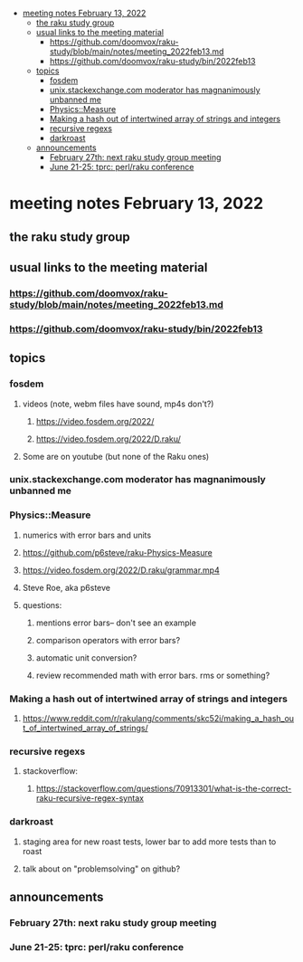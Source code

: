 - [meeting notes February 13, 2022](#orgbaa2dca)
  - [the raku study group](#org41b69ab)
  - [usual links to the meeting material](#orgc5c5ad2)
    - [<https://github.com/doomvox/raku-study/blob/main/notes/meeting_2022feb13.md>](#orgb33201f)
    - [<https://github.com/doomvox/raku-study/bin/2022feb13>](#orgc995e60)
  - [topics](#org5d855e0)
    - [fosdem](#org9b4d4b7)
    - [unix.stackexchange.com moderator has magnanimously unbanned me](#orgeaa1370)
    - [Physics::Measure](#org396cc10)
    - [Making a hash out of intertwined array of strings and integers](#org8a7af49)
    - [recursive regexs](#orgbee1120)
    - [darkroast](#org0534767)
  - [announcements](#org3029b70)
    - [February 27th: next raku study group meeting](#org4aa9fbf)
    - [June 21-25: tprc: perl/raku conference](#orgc115691)


<a id="orgbaa2dca"></a>

# meeting notes February 13, 2022


<a id="org41b69ab"></a>

## the raku study group


<a id="orgc5c5ad2"></a>

## usual links to the meeting material


<a id="orgb33201f"></a>

### <https://github.com/doomvox/raku-study/blob/main/notes/meeting_2022feb13.md>


<a id="orgc995e60"></a>

### <https://github.com/doomvox/raku-study/bin/2022feb13>


<a id="org5d855e0"></a>

## topics


<a id="org9b4d4b7"></a>

### fosdem

1.  videos (note, webm files have sound, mp4s don't?)

    1.  <https://video.fosdem.org/2022/>
    
    2.  <https://video.fosdem.org/2022/D.raku/>

2.  Some are on youtube (but none of the Raku ones)


<a id="orgeaa1370"></a>

### unix.stackexchange.com moderator has magnanimously unbanned me


<a id="org396cc10"></a>

### Physics::Measure

1.  numerics with error bars and units

2.  <https://github.com/p6steve/raku-Physics-Measure>

3.  <https://video.fosdem.org/2022/D.raku/grammar.mp4>

4.  Steve Roe, aka p6steve

5.  questions:

    1.  mentions error bars&#x2013; don't see an example
    
    2.  comparison operators with error bars?
    
    3.  automatic unit conversion?
    
    4.  review recommended math with error bars.  rms or something?


<a id="org8a7af49"></a>

### Making a hash out of intertwined array of strings and integers

1.  <https://www.reddit.com/r/rakulang/comments/skc52i/making_a_hash_out_of_intertwined_array_of_strings/>


<a id="orgbee1120"></a>

### recursive regexs

1.  stackoverflow:

    1.  <https://stackoverflow.com/questions/70913301/what-is-the-correct-raku-recursive-regex-syntax>


<a id="org0534767"></a>

### darkroast

1.  staging area for new roast tests, lower bar to add more tests than to roast

2.  talk about on "problemsolving" on github?


<a id="org3029b70"></a>

## announcements


<a id="org4aa9fbf"></a>

### February 27th: next raku study group meeting


<a id="orgc115691"></a>

### June 21-25: tprc: perl/raku conference
